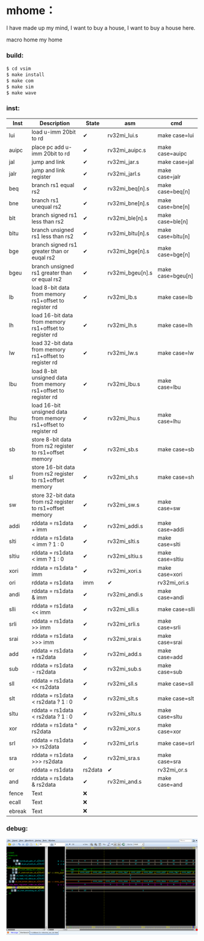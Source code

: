 # mhome：
  I have made up my mind, I want to buy a house, I want to buy a house here.
  
  macro home my home

### build:
```shell
$ cd vsim
$ make install
$ make com
$ make sim
$ make wave
```
### inst:
| Inst   | Description | State | asm | cmd |
|  ---   | --- | --- | --- | --- |
| lui    | load u-imm 20bit to rd  |✔ |  rv32mi_lui.s | make case=lui|
| auipc  | place pc add u-imm 20bit to rd |✔ |  rv32mi_auipc.s | make case=auipc |
| jal    | jump and link |✔ |  rv32mi_jar.s | make case=jal |
| jalr   | jump and link register |✔ |  rv32mi_jarl.s | make case=jalr |
| beq    | branch rs1 equal rs2 |✔ |  rv32mi_beq[n].s | make case=beq[n] |
| bne    | branch rs1 unequal rs2 |✔ |  rv32mi_bne[n].s | make case=bne[n] |
| blt    | branch signed rs1 less than rs2 |✔ |  rv32mi_ble[n].s | make case=ble[n] |
| bltu   | branch unsigned rs1 less than rs2 |✔ |  rv32mi_bltu[n].s | make case=bltu[n] |
| bge    | branch signed rs1 greater than or euqal rs2 |✔ |  rv32mi_bge[n].s | make case=bge[n] |
| bgeu   | branch unsigned rs1 greater than or equal rs2 |✔ |  rv32mi_bgeu[n].s | make case=bgeu[n] |
| lb     | load 8-bit data from memory rs1+offset to register rd |✔ |  rv32mi_lb.s | make case=lb |
| lh     | load 16-bit data from memory rs1+offset to register rd |✔ |  rv32mi_lh.s | make case=lh |
| lw     | load 32-bit data from memory rs1+offset to register rd |✔ |  rv32mi_lw.s | make case=lw |
| lbu    | load 8-bit unsigned data from memory rs1+offset to register rd |✔ |  rv32mi_lbu.s | make case=lbu |
| lhu    | load 16-bit unsigned data from memory rs1+offset to register rd |✔ |  rv32mi_lhu.s | make case=lhu |
| sb     | store 8-bit data from rs2 register to rs1+offset memory |✔ |  rv32mi_sb.s | make case=sb |
| sl     | store 16-bit data from rs2 register to rs1+offset memory |✔ |  rv32mi_sh.s | make case=sh |
| sw     | store 32-bit data from rs2 register to rs1+offset memory |✔ |  rv32mi_sw.s | make case=sw |
| addi   | rddata = rs1data + imm |✔ |  rv32mi_addi.s | make case=addi |
| slti   | rddata = rs1data < imm ? 1 : 0 |✔ |  rv32mi_slti.s | make case=slti |
| sltiu  | rddata = rs1data < imm ? 1 : 0 |✔ |  rv32mi_sltiu.s | make case=sltiu |
| xori   | rddata = rs1data ^ imm |✔ |  rv32mi_xori.s | make case=xori |
| ori    | rddata = rs1data | imm |✔ |  rv32mi_ori.s | make case=ori |
| andi   | rddata = rs1data & imm |✔ |  rv32mi_andi.s | make case=andi |
| slli   | rddata = rs1data << imm |✔ |  rv32mi_slli.s | make case=slli |
| srli   | rddata = rs1data >> imm |✔ |  rv32mi_srli.s | make case=srli |
| srai   | rddata = rs1data >>> imm |✔ |  rv32mi_srai.s | make case=srai |
| add    | rddata = rs1data + rs2data |✔ |  rv32mi_add.s | make case=add |
| sub    | rddata = rs1data - rs2data |✔ |  rv32mi_sub.s | make case=sub |
| sll    | rddata = rs1data << rs2data |✔ |  rv32mi_sll.s | make case=sll |
| slt    | rddata = rs1data < rs2data ? 1 : 0 |✔ |  rv32mi_slt.s | make case=slt |
| sltu   | rddata = rs1data < rs2data ? 1 : 0 |✔ |  rv32mi_sltu.s | make case=sltu |
| xor    | rddata = rs1data ^ rs2data |✔ |  rv32mi_xor.s | make case=xor |
| srl    | rddata = rs1data >> rs2data |✔ |  rv32mi_srl.s | make case=srl |
| sra    | rddata = rs1data >>> rs2data |✔ |  rv32mi_sra.s | make case=sra |
| or     | rddata = rs1data | rs2data |✔ |  rv32mi_or.s | make case=or |
| and    | rddata = rs1data & rs2data |✔ |  rv32mi_and.s | make case=and |
| fence  | Text        |❌|                 | |
| ecall  | Text        |❌|                 | |
| ebreak | Text        |❌|                 | |

### debug:
![ifidstage](https://github.com/OpenEDF/mhome/blob/main/doc/pic/ifidstage.png)
